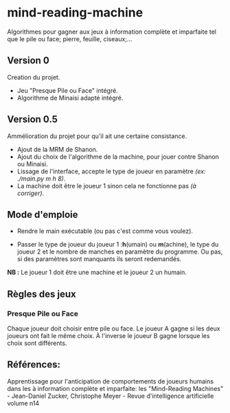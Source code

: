 # mind-reading-machine
Algorithmes pour gagner aux jeux à information complète et imparfaite tel que le pile ou face; pierre, feuille, ciseaux;...

## Version 0

Creation du projet.
* Jeu "Presque Pile ou Face" intégré.
* Algorithme de Minaisi adapté intégré.

## Version 0.5

Ammélioration du projet pour qu'il ait une certaine consistance.
* Ajout de la MRM de Shanon.
* Ajout du choix de l'algorithme de la machine, pour jouer contre Shanon ou Minaisi.
* Lissage de l'interface, accepte le type de joueur en paramètre *(ex: ./main.py m h 8)*.
* La machine doit être le joueur 1 sinon cela ne fonctionne pas *(à corriger)*.

## Mode d'emploie

* Rendre le main exécutable (ou pas c'est comme vous voulez).

* Passer le type de joueur du joueur 1 :**h**(umain) ou **m**(achine), le type du joueur 2 et le nombre de manches en paramètre du programme. Ou pas, si des paramètres sont manquants ils seront redemandés.

**NB :** Le joueur 1 doit être une machine et le joueur 2 un humain.

## Règles des jeux

### Presque Pile ou Face

Chaque joueur doit choisir entre pile ou face. Le joueur A gagne si les deux joueurs ont fait le même choix. À l'inverse le joueur B gagne lorsque les choix sont différents.


## Références:

Apprentissage pour l'anticipation de comportements de joueurs humains dans les à information complète et imparfaite: les "Mind-Reading Machines" - Jean-Daniel Zucker, Christophe Meyer - Revue d'intelligence artificielle volume n14
